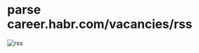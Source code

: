 # parse career.habr.com/vacancies/rss

![rss](https://github.com/glasscat82/avito/career.habr-rss/main/img.png?raw=true "rss")